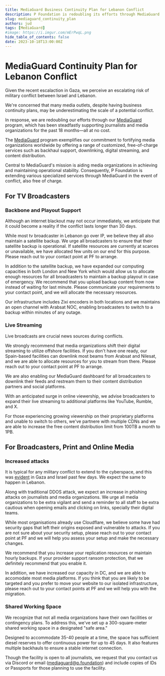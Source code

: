 ```yaml
---
title: MediaGuard Business Continuity Plan for Lebanon Conflict
description: P Foundation is redoubling its efforts through MediaGuard program, which has been steadfastly supporting journalists and media organizations for the past 18 months—all at no cost.
slug: mediaguard_continuity_plan
authors: jud
tags: [MediaGuard]
#image: https://i.imgur.com/mErPwqL.png
hide_table_of_contents: false
date: 2023-10-18T13:00:00Z
---
```


# MediaGuard Continuity Plan for Lebanon Conflict

Given the recent escalaction in Gaza, we perceive an escalating risk of military conflict between Israel and Lebanon.

We're concerned that many media outlets, despite having business continuity plans, may be underestimating the scale of a potential conflict.

<!--truncate-->

In response, we are redoubling our efforts through our [MediaGuard](/programs) program, which has been steadfastly supporting journalists and media organizations for the past 18 months—all at no cost.

The [MediaGuard](/programs) program exemplifies our commitment to fortifying media organizations worldwide by offering a range of customized, free-of-charge services such as backhaul support, downlinking, digital streaming, and content distribution.

Central to MediaGuard's mission is aiding media organizations in achieving and maintaining operational stability. Consequently, P Foundation is extending various specialized services through MediaGuard in the event of conflict, also free of charge.

## For TV Broadcasters

### Backbone and Playout Support

Although an internet blackout may not occur immediately, we anticipate that it could become a reality if the conflict lasts longer than 30 days.

While most tv broadcaster in Lebanon go over IP, we believe they all also maintain a satellite backup. We urge all broadcasters to ensure that their satellite backup is operational. If satellite resources are currently at scarces or unavailable, we have allocated few units on our end for this purpose. Please reach out to your contact point at PF to arrange.

In addition to the satellite backup, we have expanded our computing capacities in both London and New York which would allow us to allocate enough resources for all broadcasters to maintain a backup playout in case of emergency. We recommend that you upload backup content from now instead of waiting for last minute. Please communicate your requirements to your contact point, and we will allocate the necessary resources.

Our infrastructure includes Zixi encoders in both locations and we maintains an open channel with Arabsat NOC, enabling broadcasters to switch to a backup within minutes of any outage.

### Live Streaming

Live broadcasts are crucial news sources during conflicts.

We strongly recommend that media organizations shift their digital streaming to utilize offshore facilities. If you don't have one ready, our Spain-based facilities can downlink most beams from Arabsat and Nilesat, and we are able to allocate resources for you to stream from there. Please reach out to your contact point at PF to arrange.

We are also enabling our MediaGuard dashboard for all broadcasters to downlink their feeds and restream them to their content distribution partners and social platforms.

With an anticipated surge in online viewership, we advise broadcasters to expand their live streaming to additional platforms like YouTube, Rumble, and X.

For those experiencing growing viewership on their proprietary platforms and unable to switch to others, we've partnere with multiple CDNs and we are able to increase the free content distribution limit from 100TB a month to 1PB.

## For Broadcasters, Print and Online Media

### Increased attacks

It is typical for any military conflict to extend to the cyberspace, and this was [evident](https://blog.cloudflare.com/internet-traffic-patterns-in-israel-and-palestine-following-the-october-2023-attacks/) in Gaza and Israel past few days. We expect the same to happen in Lebanon.

Along with traditional DDOS attack, we expect an increase in phishing attacks on journalists and media organizations. We urge all media organizations to be extra vigilant and send a reminder to all staff to be extra cautious when opening emails and clicking on links, specially their digital teams.

While most organisations already use Cloudflare, we believe some have had security gaps that left their origins exposed and vulnerable to attacks. If you are not sure about your security setup, please reach out to your contact point at PF and we will help you assess your setup and make the necessary changes.

We recommend that you increase your replication resources or maintain hourly backups. If your provider support ransom protection, that we definitely recommend that you enable it.

In addition, we have increased our capacity in DC, and we are able to accomodate most media platforms. If you think that you are likely to be targeted and you prefer to move your website to our isolated infrastructure, please reach out to your contact points at PF and we will help you with the migration.

### Shared Working Space

We recognize that not all media organizations have their own facilities or contingency plans. To address this, we've set up a 300-square-meter shared working space in a designated "safe area."

Designed to accommodate 35-40 people at a time, the space has sufficient diesel reserves to offer continuous power for up to 45 days. It also features multiple backhauls to ensure a stable internet connection.

Though the facility is open to all journalists, we request that you contact us via Discord or email (mediaguard@p.foundation) and include copies of IDs or Passports for those planning to use the facility.
